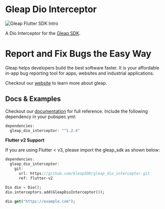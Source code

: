 # Gleap Dio Interceptor

![Gleap Flutter SDK Intro](https://raw.githubusercontent.com/GleapSDK/iOS-SDK/main/imgs/gleapheader.png)

A Dio Interceptor for the [Gleap SDK](https://pub.dev/packages/gleap_sdk).

# Report and Fix Bugs the Easy Way

Gleap helps developers build the best software faster. It is your affordable in-app bug reporting tool for apps, websites and industrial applications.

Checkout our [website](https://gleap.io) to learn more about gleap.

## Docs & Examples

Checkout our [documentation](https://docs.gleap.io/docs/flutter-sdk) for full reference. Include the following dependency in your pubspec.yml:

```dart
dependencies:
  gleap_dio_interceptor: "^1.2.4"
```

**Flutter v2 Support**

If you are using Flutter < v3, please import the gleap_sdk as shown below:

```dart
dependencies:
  gleap_dio_interceptor:
    git:
      url: https://github.com/GleapSDK/gleap_dio_interceptor.git
      ref: flutter-v2

```

```dart
Dio dio = Dio();
dio.interceptors.add(GleapDioInterceptor());

dio.get("https://example.com");
```